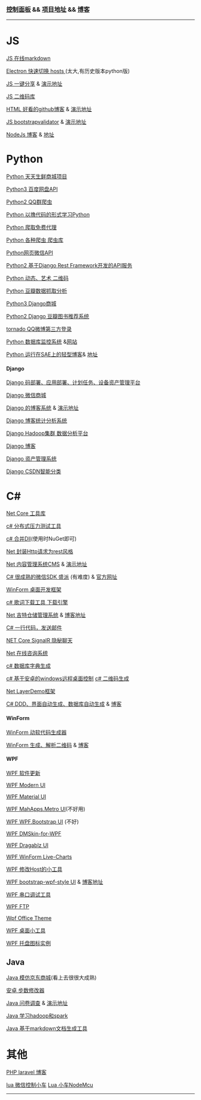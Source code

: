
### [控制面板](https://github.com/xiaoshi657?tab=repositories) && [项目地址](https://github.com/xiaoshi657/xiaoshi657.github.io)  &&  [博客](https://xiaoshi657.github.io/)

---
# JS

[JS 在线markdown]( https://github.com/xiaoshi657/mahua)

[Electron 快速切换 hosts ](https://github.com/xiaoshi657/SwitchHosts) (太大,有历史版本python版)

[JS 一键分享](https://github.com/xiaoshi657/share.js) & [演示地址](http://overtrue.me/share.js/)

[JS 二维码库](https://github.com/xiaoshi657/qrcodejs)

[HTML 好看的github博客](https://github.com/xiaoshi657/ityouknow.github.io) &  [演示地址](http://www.ityouknow.com/)

[JS bootstrapvalidator](https://github.com/xiaoshi657/bootstrapvalidator) &  [演示地址](http://formvalidation.io)

[NodeJs 博客](https://github.com/xiaoshi657/jserme.github.io) &  [地址](http://jser.me/)

# Python

[Python 天天生鲜商城项目](https://github.com/xiaoshi657/Python_dailyfresh_edit)

[Python3 百度网盘API](https://github.com/xiaoshi657/baidupcsapi)

[Python2 QQ群爬虫 ](https://github.com/xiaoshi657/QQ-Groups-Spider)

[Python 以撸代码的形式学习Python](https://github.com/xiaoshi657/LearnPython)

[Python 爬取免费代理](https://github.com/xiaoshi657/proxy_list)

[Python 各种爬虫 爬虫库](https://github.com/xiaoshi657/Nyspider)

[Python网页微信API](https://github.com/xiaoshi657/wxBot)

[Python2 基于Django Rest Framework开发的API服务](https://github.com/xiaoshi657/PmpApi)

[Python 动态、艺术 二维码](https://github.com/xiaoshi657/qrcode)

[Python 豆瓣数据抓取分析](https://github.com/xiaoshi657/Douban_Movies_Analysic)

[Python3 Django商城](https://github.com/xiaoshi657/storeproject)

[Python2 Django 豆瓣图书推荐系统](https://github.com/xiaoshi657/bookRecommend)

[tornado QQ微博第三方登录](https://github.com/xiaoshi657/tornadoauthcn)

[Python 数据库监控系统](https://github.com/xiaoshi657/lepus) &[网站](http://www.lepus.cc/)

[Python 运行在SAE上的轻型博客](https://github.com/xiaoshi657/saepy-log)& [地址](http://saepy.sinaapp.com/)

#### Django
[Django 码部署、应用部署、计划任务、设备资产管理平台](https://github.com/xiaoshi657/OpsManage)

[Django 微信商城](https://github.com/xiaoshi657/django-wshop)

[Django 的博客系统](https://github.com/xiaoshi657/DjangoBlog) & [演示地址](https://www.lylinux.net/)

[Django 博客统计分析系统](https://github.com/xiaoshi657/BlogAnalysic)

[Django Hadoop集群 数据分析平台](https://github.com/xiaoshi657/HIW)

[Django  博客](https://github.com/xiaoshi657/BlogBasedDjango)

[Django 资产管理系统](https://github.com/xiaoshi657/cmdb)

[Django CSDN智能分类](https://github.com/xiaoshi657/CSDN-blog-classify)


# C#

[Net Core 工具库](https://github.com/xiaoshi657/Util)

[c# 分布式压力测试工具](https://github.com/xiaoshi657/Beetle.DT)

[c# 合并Dll](https://github.com/xiaoshi657/Costura)(使用时NuGet即可)

[Net 封装Http请求为rest风格](https://github.com/xiaoshi657/RestSharp)

[Net 内容管理系统CMS](https://github.com/xiaoshi657/cms) & [演示地址](http://www.siteserver.cn)

[C# 很成熟的微信SDK 盛派](https://github.com/JeffreySu/WeiXinMPSDK) (有难度) & [官方网址](https://weixin.senparc.com)

[WinForm 桌面开发框架](https://github.com/xiaoshi657/MWinNet)

[c# 歌词下载工具 下载引擎](https://github.com/xiaoshi657/ZonyLrcTools)

[Net 吉特仓储管理系统](https://github.com/xiaoshi657/gitwms) & [博客地址](http://www.cnblogs.com/qingyuan/)

[C# 一行代码，发送邮件](https://github.com/xiaoshi657/Mail)

[NET Core SignalR 隐秘聊天](https://github.com/xiaoshi657/Encryption-Web-Chat)



[Net 在线咨询系统](https://github.com/xiaoshi657/OnlineKF)


[c# 数据库字典生成](https://github.com/xiaoshi657/DataDicPub)

[c# 基于安卓的windows远程桌面控制](https://github.com/xiaoshi657/RemoteControl)
[c# 二维码生成](https://github.com/xiaoshi657/QRApp)

[Net LayerDemo框架](https://github.com/xiaoshi657/LayerDemo)

[C# DDD、界面自动生成、数据库自动生成](https://github.com/xiaoshi657/LCLFramework) & [博客](http://luomingui.cnblogs.com )

#### WinForm

[WinForm 动软代码生成器](https://github.com/xiaoshi657/Codematic)

[WinForm 生成、解析二维码](https://github.com/xiaoshi657/QRCodeTools)  &  [博客](http://www.cnblogs.com/yunfeifei/p/4305943.html)


#### WPF


[WPF 软件更新]( https://github.com/xiaoshi657/WPFUpgradeTool)

[WPF Modern UI](https://github.com/xiaoshi657/mui)

[WPF Material UI](https://github.com/xiaoshi657/MaterialDesignInXamlToolkit) 

[WPF MahApps.Metro UI](https://github.com/xiaoshi657/MahApps.Metro)(不好用)

[WPF WPF.Bootstrap UI](https://github.com/xiaoshi657/WPF.Bootstrap) (不好)

[WPF DMSkin-for-WPF](https://github.com/xiaoshi657/DMSkin-for-WPF)


[WPF Dragablz UI](https://github.com/xiaoshi657/Dragablz)

[WPF WinForm Live-Charts](https://github.com/xiaoshi657/Live-Charts)

[WPF 修改Host的小工具](https://github.com/xiaoshi657/MenglolitaHost)

[WPF bootstrap-wpf-style UI](https://github.com/xiaoshi657/bootstrap-wpf-style)   & [博客地址](http://www.cnblogs.com/tsliwei/p/6138412.html)

[WPF 串口调试工具](https://github.com/xiaoshi657/serial-assistant)

[WPF FTP](https://github.com/xiaoshi657/MetroFtpClient)

[Wpf Office Theme](https://github.com/xiaoshi657/WpfOfficeTheme)

[WPF 桌面小工具](https://github.com/xiaoshi657/SmartHome)

[WPF 托盘图标实例](https://github.com/xiaoshi657/wpf-notifyicon)
## Java
[Java 模仿京东商城](https://github.com/xiaoshi657/xbin-store)(看上去很很大成熟)

[安卓 步数修改器](https://github.com/xiaoshi657/StepChanger)

[Java 问卷调查](https://github.com/xiaoshi657/DWSurvey) &  [演示地址](http://diaowen.net)

[Java 学习hadoop和spark](https://github.com/xiaoshi657/Hadoop-Spark-Learning)

[Java 基于markdown文档生成工具](https://github.com/xiaoshi657/jdoc)

# 其他

[PHP laravel 博客](https://github.com/xiaoshi657/laravel-5-blog)

[lua 微信控制小车](https://github.com/xiaoshi657/Doit_Cloud)
[Lua 小车NodeMcu](https://github.com/xiaoshi657/DoitCar)

---



























